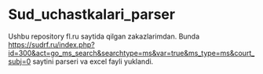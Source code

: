 # Sud_uchastkalari_parser
Ushbu repository fl.ru saytida qilgan zakazlarimdan. Bunda https://sudrf.ru/index.php?id=300&act=go_ms_search&searchtype=ms&var=true&ms_type=ms&court_subj=0 saytini parseri va excel fayli yuklandi.
